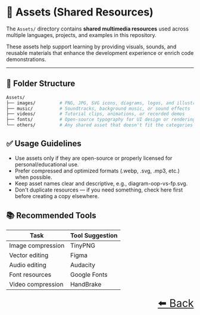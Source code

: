 # 🎨 Assets (Shared Resources)

The `Assets/` directory contains **shared multimedia resources** used across multiple languages, projects, and examples in this repository.

These assets help support learning by providing visuals, sounds, and reusable materials that enhance the development experience or enrich code demonstrations.

---

## 📁 Folder Structure

```bash
Assets/
├── images/         # PNG, JPG, SVG icons, diagrams, logos, and illustrative images
├── music/          # Soundtracks, background music, or sound effects
├── videos/         # Tutorial clips, animations, or recorded demos
├── fonts/          # Open-source typography for UI design or rendering text
└── others/         # Any shared asset that doesn't fit the categories above
```
## ✅ Usage Guidelines

- Use assets only if they are open-source or properly licensed for personal/educational use.
- Prefer compressed and optimized formats (.webp, .svg, .mp3, etc.) when possible.
- Keep asset names clear and descriptive, e.g., diagram-oop-vs-fp.svg.
- Don't duplicate resources — if you need something, check here first before creating a copy elsewhere.

## 📚 Recommended Tools

|Task	|Tool Suggestion|
|---|---|
|Image compression	|TinyPNG|
|Vector editing	|Figma|
|Audio editing	|Audacity|
|Font resources	|Google Fonts|
|Video compression	|HandBrake|

<div align="right" style="font-size: 2em;">
    <a href="../README.md">⬅️ Back</a>
</div>